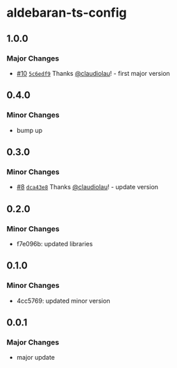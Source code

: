 # aldebaran-ts-config

## 1.0.0

### Major Changes

- [#10](https://github.com/claudiolau/turbo-aldebaran/pull/10) [`5c6edf9`](https://github.com/claudiolau/turbo-aldebaran/commit/5c6edf97414bec0beeeb72d341c99ccd7475c32d) Thanks [@claudiolau](https://github.com/claudiolau)! - first major version

## 0.4.0

### Minor Changes

- bump up

## 0.3.0

### Minor Changes

- [#8](https://github.com/claudiolau/aldebaran-ui/pull/8) [`dca43e8`](https://github.com/claudiolau/aldebaran-ui/commit/dca43e88c16f9124d7c43168306542fd2b6b9e6a) Thanks [@claudiolau](https://github.com/claudiolau)! - update version

## 0.2.0

### Minor Changes

- f7e096b: updated libraries

## 0.1.0

### Minor Changes

- 4cc5769: updated minor version

## 0.0.1

### Major Changes

- major update
